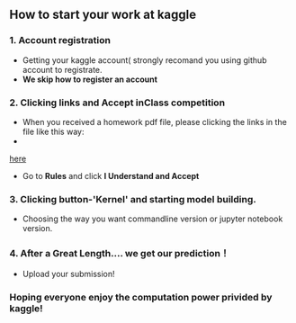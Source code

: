 
## How to start your work at kaggle




### 1. Account registration
* Getting your kaggle account( strongly recomand you using github account to registrate.
* **We skip how to register an account**



### 2. Clicking links and Accept inClass competition
* When you received a homework pdf file, please clicking the links in the file like this way:
* 
[here](https://www.kaggle.com/t/a9de324ea58b4b59b42fbf804eb0b852)
* Go to **Rules** and click **I Understand and Accept**

### 3. Clicking button-'Kernel' and starting model building.
* Choosing the way you want commandline version or jupyter notebook version.


### 4. After a Great Length.... we get our prediction！

* Upload your submission!


### Hoping everyone enjoy the computation power privided by kaggle!

